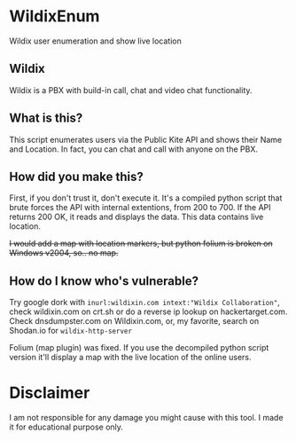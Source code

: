 # WildixEnum
Wildix user enumeration and show live location


## Wildix
Wildix is a PBX with build-in call, chat and video chat functionality.

## What is this?
This script enumerates users via the Public Kite API and shows their Name and Location. In fact, you can chat and call with anyone on the PBX.

## How did you make this?
First, if you don't trust it, don't execute it. It's a compiled python script that brute forces the API with internal extentions, from 200 to 700.
If the API returns 200 OK, it reads and displays the data. This data contains live location.

<del>I would add a map with location markers, but python folium is broken on Windows v2004, so.. no map.</del>

## How do I know who's vulnerable?
Try google dork with `inurl:wildixin.com intext:"Wildix Collaboration"`, check wildixin.com on crt.sh or do a reverse ip lookup on hackertarget.com. Check dnsdumpster.com on Wildixin.com, or, my favorite, search on Shodan.io for `wildix-http-server`



Folium (map plugin) was fixed. If you use the decompiled python script version it'll display a map with the live location of the online users.

# Disclaimer
I am not responsible for any damage you might cause with this tool. I made it for educational purpose only.
